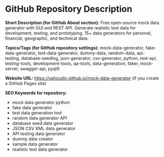 # GitHub Repository Description

**Short Description (for GitHub About section):**
Free open-source mock data generator with GUI and REST API. Generate realistic test data for development, testing, and prototyping. 15+ data generators for personal, financial, geographic, and technical data.

**Topics/Tags (for GitHub repository settings):**
mock-data-generator, fake-data-generator, test-data-generator, dummy-data, random-data, api-testing, database-seeding, json-generator, csv-generator, python, rest-api, testing-tools, development-tools, qa-tools, data-generation, faker, mock-server, swagger-api, pyqt6

**Website URL:**
https://sahzudin.github.io/mock-data-generator (if you create a GitHub Pages site)

**SEO Keywords for repository:**
- mock data generator python
- fake data generator
- test data generation tool
- random data generator API
- database seed data generator
- JSON CSV XML data generator
- API testing data generator
- dummy data creator
- sample data generator
- realistic test data generator
